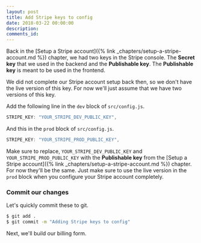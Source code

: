 ```yaml
---
layout: post
title: Add Stripe keys to config
date: 2018-03-22 00:00:00
description:
comments_id:
---
```


Back in the [Setup a Stripe account]({% link _chapters/setup-a-stripe-account.md %}) chapter, we had two keys in the Stripe console. The **Secret key** that we used in the backend and the **Publishable key**. The **Publishable key** is meant to be used in the frontend.

We did not complete our Stripe account setup back then, so we don't have the live version of this key. For now we'll just assume that we have two versions of this key.

Add the following line in the `dev` block of `src/config.js`.

``` js
STRIPE_KEY: "YOUR_STRIPE_DEV_PUBLIC_KEY",
```

And this in the `prod` block of `src/config.js`.

``` js
STRIPE_KEY: "YOUR_STRIPE_PROD_PUBLIC_KEY",
```

Make sure to replace, `YOUR_STRIPE_DEV_PUBLIC_KEY` and `YOUR_STRIPE_PROD_PUBLIC_KEY` with the **Publishable key** from the [Setup a Stripe account]({% link _chapters/setup-a-stripe-account.md %}) chapter. For now they'll be the same. Just make sure to use the live version in the `prod` block when you configure your Stripe account completely.

### Commit our changes

Let's quickly commit these to git.

``` bash
$ git add .
$ git commit -m "Adding Stripe keys to config"
```

Next, we'll build our billing form.
